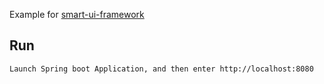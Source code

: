 ﻿Example for [smart-ui-framework](https://github.com/lwfwind/smart-ui-framework)

## Run
    Launch Spring boot Application, and then enter http://localhost:8080



